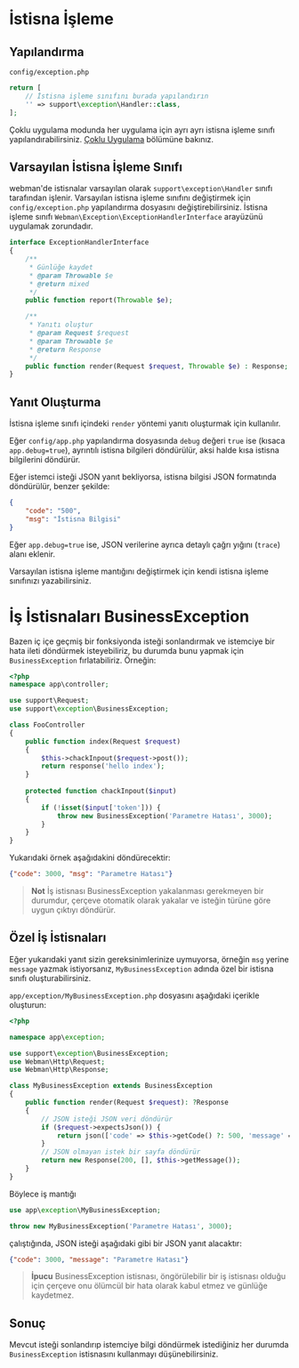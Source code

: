 # İstisna İşleme

## Yapılandırma
`config/exception.php`
```php
return [
    // İstisna işleme sınıfını burada yapılandırın
    '' => support\exception\Handler::class,
];
```
Çoklu uygulama modunda her uygulama için ayrı ayrı istisna işleme sınıfı yapılandırabilirsiniz. [Çoklu Uygulama](multiapp.md) bölümüne bakınız.


## Varsayılan İstisna İşleme Sınıfı
webman'de istisnalar varsayılan olarak `support\exception\Handler` sınıfı tarafından işlenir. Varsayılan istisna işleme sınıfını değiştirmek için `config/exception.php` yapılandırma dosyasını değiştirebilirsiniz. İstisna işleme sınıfı `Webman\Exception\ExceptionHandlerInterface` arayüzünü uygulamak zorundadır.
```php
interface ExceptionHandlerInterface
{
    /**
     * Günlüğe kaydet
     * @param Throwable $e
     * @return mixed
     */
    public function report(Throwable $e);

    /**
     * Yanıtı oluştur
     * @param Request $request
     * @param Throwable $e
     * @return Response
     */
    public function render(Request $request, Throwable $e) : Response;
}
```



## Yanıt Oluşturma
İstisna işleme sınıfı içindeki `render` yöntemi yanıtı oluşturmak için kullanılır.

Eğer `config/app.php` yapılandırma dosyasında `debug` değeri `true` ise (kısaca `app.debug=true`), ayrıntılı istisna bilgileri döndürülür, aksi halde kısa istisna bilgilerini döndürür.

Eğer istemci isteği JSON yanıt bekliyorsa, istisna bilgisi JSON formatında döndürülür, benzer şekilde:
```json
{
    "code": "500",
    "msg": "İstisna Bilgisi"
}
```
Eğer `app.debug=true` ise, JSON verilerine ayrıca detaylı çağrı yığını (`trace`) alanı eklenir.

Varsayılan istisna işleme mantığını değiştirmek için kendi istisna işleme sınıfınızı yazabilirsiniz.

# İş İstisnaları BusinessException
Bazen iç içe geçmiş bir fonksiyonda isteği sonlandırmak ve istemciye bir hata ileti döndürmek isteyebiliriz, bu durumda bunu yapmak için `BusinessException` fırlatabiliriz.
Örneğin:

```php
<?php
namespace app\controller;

use support\Request;
use support\exception\BusinessException;

class FooController
{
    public function index(Request $request)
    {
        $this->chackInpout($request->post());
        return response('hello index');
    }
    
    protected function chackInpout($input)
    {
        if (!isset($input['token'])) {
            throw new BusinessException('Parametre Hatası', 3000);
        }
    }
}
```

Yukarıdaki örnek aşağıdakini döndürecektir:
```json
{"code": 3000, "msg": "Parametre Hatası"}
```

> **Not**
> İş istisnası BusinessException yakalanması gerekmeyen bir durumdur, çerçeve otomatik olarak yakalar ve isteğin türüne göre uygun çıktıyı döndürür.

## Özel İş İstisnaları

Eğer yukarıdaki yanıt sizin gereksinimlerinize uymuyorsa, örneğin `msg` yerine `message` yazmak istiyorsanız, `MyBusinessException` adında özel bir istisna sınıfı oluşturabilirsiniz.

`app/exception/MyBusinessException.php` dosyasını aşağıdaki içerikle oluşturun:
```php
<?php

namespace app\exception;

use support\exception\BusinessException;
use Webman\Http\Request;
use Webman\Http\Response;

class MyBusinessException extends BusinessException
{
    public function render(Request $request): ?Response
    {
        // JSON isteği JSON veri döndürür
        if ($request->expectsJson()) {
            return json(['code' => $this->getCode() ?: 500, 'message' => $this->getMessage()]);
        }
        // JSON olmayan istek bir sayfa döndürür
        return new Response(200, [], $this->getMessage());
    }
}
```

Böylece iş mantığı
```php
use app\exception\MyBusinessException;

throw new MyBusinessException('Parametre Hatası', 3000);
```
çalıştığında, JSON isteği aşağıdaki gibi bir JSON yanıt alacaktır:
```json
{"code": 3000, "message": "Parametre Hatası"}
```

> **İpucu**
> BusinessException istisnası, öngörülebilir bir iş istisnası olduğu için çerçeve onu ölümcül bir hata olarak kabul etmez ve günlüğe kaydetmez.

## Sonuç
Mevcut isteği sonlandırıp istemciye bilgi döndürmek istediğiniz her durumda `BusinessException` istisnasını kullanmayı düşünebilirsiniz.
